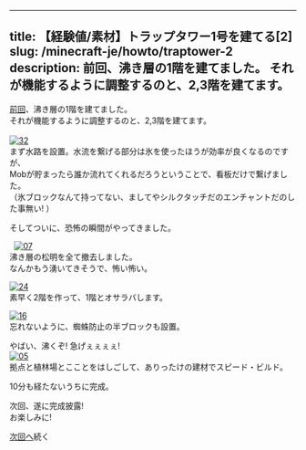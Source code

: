 
---
title: 【経験値/素材】トラップタワー1号を建てる[2]
slug: /minecraft-je/howto/traptower-2
description: 前回、沸き層の1階を建てました。
 それが機能するように調整するのと、2,3階を建てます。
---

[前回](/35640757/)、沸き層の1階を建てました。  
それが機能するように調整するのと、2,3階を建てます。  
   
[![32](https://cdn-ak.f.st-hatena.com/images/fotolife/s/sasigume/20210208/20210208145217.png)](#7/f/7f39877f.png "32")  
まず水路を設置。水流を繋げる部分は氷を使ったほうが効率が良くなるのですが、  
Mobが貯まったら誰か流れてくれるだろうということで、看板だけで繋げました。  
（氷ブロックなんて持ってない、ましてやシルクタッチだのエンチャントだのした事無い! ）

そしてついに、恐怖の瞬間がやってきました。

  [![07](https://cdn-ak.f.st-hatena.com/images/fotolife/s/sasigume/20210208/20210208150201.png)  
](#8/7/87530984.png "07")沸き層の松明を全て撤去しました。  
なんかもう湧いてきそうで、怖い怖い。

[![24](https://cdn-ak.f.st-hatena.com/images/fotolife/s/sasigume/20210208/20210208161834.png)](#d/4/d4560dc0.png "24")  
素早く2階を作って、1階とオサラバします。

[![16](https://cdn-ak.f.st-hatena.com/images/fotolife/s/sasigume/20210208/20210208155931.png)](#c/0/c060d280.png "16")  
忘れないように、蜘蛛防止の半ブロックも設置。

やばい、沸くぞ! 急げぇぇぇぇ!  
[![05](https://www.napoan.com/wp-content/uploads/imgs/0/b/0b8891da.png)](#0/b/0b8891da.png "05")  
拠点と植林場とこことをはしごして、ありったけの建材でスピード・ビルド。

10分も経たないうちに完成。

次回、遂に完成披露!  
お楽しみに!

[次回へ](/36325967/ "続きの記事を書きました! ")続く
